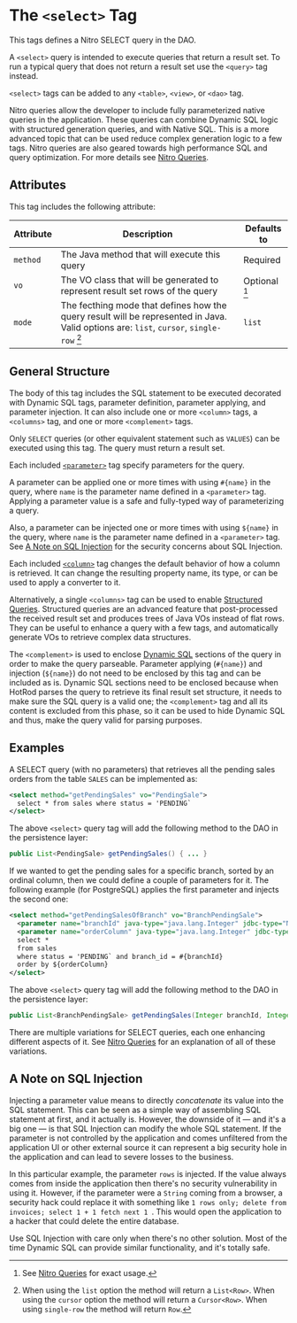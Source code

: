 # The `<select>` Tag

This tags defines a Nitro SELECT query in the DAO.

A `<select>` query is intended to execute queries that return a result set. To run
a typical query that does not return a result set use the `<query>` tag instead.

`<select>` tags can be added to any `<table>`, `<view>`, or `<dao>` tag.

Nitro queries allow the developer to include fully parameterized native queries in the application. These queries 
can combine Dynamic SQL logic with structured generation queries, and with Native SQL. This is a more 
advanced topic that can be used reduce complex generation logic to a few tags. Nitro queries are also geared 
towards high performance SQL and query optimization. For more details see [Nitro Queries](../../nitro/nitro.md).


## Attributes

This tag includes the following attribute:

| Attribute | Description | Defaults to |
| -- | -- | -- |
| `method` | The Java method that will execute this query | Required |
| `vo` | The VO class that will be generated to represent result set rows of the query | Optional [^2] |
| `mode` | The fecthing mode that defines how the query result will be represented in Java. Valid options are: `list`, `cursor`, `single-row` [^1] | `list` |

[^1]: When using the `list` option the method will return a `List<Row>`. When using the `cursor` option the method will return a `Cursor<Row>`. When using
`single-row` the method will return `Row`.
[^2]: See [Nitro Queries](../../nitro/nitro.md) for exact usage.


## General Structure

The body of this tag includes the SQL statement to be executed decorated with Dynamic SQL tags, parameter 
definition, parameter applying, and parameter injection. It can also include one or more `<column>` tags, 
a `<columns>` tag, and one or more `<complement>` tags.

Only `SELECT` queries (or other equivalent statement such as `VALUES`) can be executed using this tag. The 
query must return a result set.

Each included [`<parameter>`](./parameter.md) tag specify parameters for the query.

A parameter can be applied one or more times with using `#{name}` in the query, where `name` is the parameter name defined in
a `<parameter>` tag. Applying a parameter value is a safe and fully-typed way of parameterizing a query.

Also, a parameter can be injected one or more times with using `${name}` in the query, where `name` is the parameter name defined in
a `<parameter>` tag. See [A Note on SQL Injection](#a-note-on-sql-injection) for the security concerns about SQL Injection.

Each included [`<column>`](./column.md) tag changes the default behavior of how a column is retrieved. It can 
change the resulting property name, its type, or can be used to apply a converter to it.

Alternatively, a single `<columns>` tag can be used to enable [Structured Queries](../../nitro/nitro-structured-selects.md).
Structured queries are an advanced feature that post-processed the received result set and produces trees of Java VOs instead
of flat rows. They can be useful to enhance a query with a few tags, and automatically generate VOs to retrieve complex data structures.

The `<complement>` is used to enclose [Dynamic SQL](../../nitro/nitro-dynamic-sql.md) sections of the query in order to make the query parseable.
Parameter applying (`#{name}`) and injection (`${name}`) do not need to be enclosed by this tag and can be included as is.
Dynamic SQL sections need to be enclosed because when HotRod parses the query to retrieve its final result set structure,
it needs to make sure the SQL query is a valid one; the `<complement>` tag and all its content is excluded from this phase,
so it can be used to hide Dynamic SQL and thus, make the query valid for parsing purposes.


## Examples

A SELECT query (with no parameters) that retrieves all the pending sales orders from the table `SALES` can be implemented as:

```xml
<select method="getPendingSales" vo="PendingSale">
  select * from sales where status = 'PENDING`
</select>
```

The above `<select>` query tag will add the following method to the DAO in the persistence layer:

```java
public List<PendingSale> getPendingSales() { ... }
```

If we wanted to get the pending sales for a specific branch, sorted by an ordinal column, then we 
could define a couple of parameters for it. The following example (for PostgreSQL) applies the first
parameter and injects the second one:

```xml
<select method="getPendingSalesOfBranch" vo="BranchPendingSale">
  <parameter name="branchId" java-type="java.lang.Integer" jdbc-type="NUMERIC" />
  <parameter name="orderColumn" java-type="java.lang.Integer" jdbc-type="NUMERIC" />
  select * 
  from sales 
  where status = 'PENDING` and branch_id = #{branchId}
  order by ${orderColumn}
</select>
```

The above `<select>` query tag will add the following method to the DAO in the persistence layer:

```java
public List<BranchPendingSale> getPendingSales(Integer branchId, Integer orderColumn) { ... }
```

There are multiple variations for SELECT queries, each one enhancing different aspects of it. See
[Nitro Queries](../../nitro/nitro.md) for an explanation of all of these variations.


## A Note on SQL Injection

Injecting a parameter value means to directly *concatenate* its value into the SQL statement. This can be seen as a
simple way of assembling SQL statement at first, and it actually is. However, the downside of it &mdash; and it's a big one
&mdash; is that SQL Injection can modify the whole SQL statement. If the parameter is not controlled by the application and
comes unfiltered from the application UI or other external source it can represent a big security hole in the application and
can lead to severe losses to the business.

In this particular example, the parameter `rows` is injected. If the value always comes from inside the application then there's no 
security vulnerability in using it. However, if the parameter were a `String` coming from a browser, a security hack could replace
it with something like `1 rows only; delete from invoices; select 1 + 1 fetch next 1 `. This would open the application to a 
hacker that could delete the entire database.

Use SQL Injection with care only when there's no other solution. Most of the time Dynamic SQL can provide similar functionality, 
and it's totally safe.









